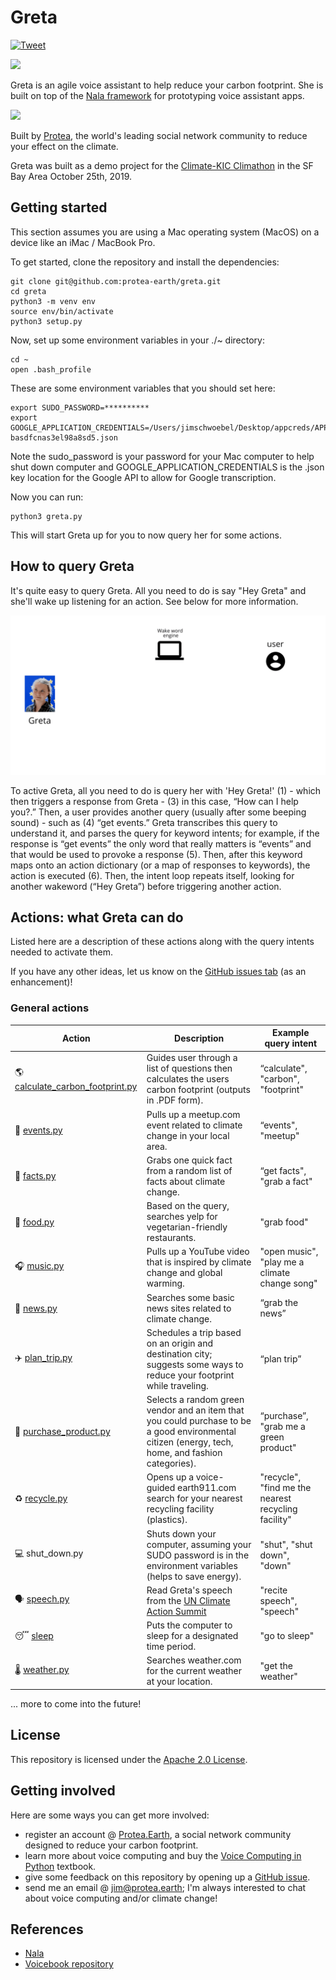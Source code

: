 # Greta
[![Tweet](https://img.shields.io/twitter/url/http/shields.io.svg?style=social)](https://twitter.com/intent/tweet?text=Are%20you%20a%20climate%20enthusiast%20looking%20to%20learn%20how%20to%20be%20a%20better%20climate%20citizen?%20Check%20out%20Greta,%20a%20climate-based%20voice%20assistant%20@%20https://github.com/jim-schwoebel/greta.&hashtags=protea,greta,voice,assistant)

![](https://github.com/protea-earth/carbon_footprint/blob/master/assets/logo.png)

Greta is an agile voice assistant to help reduce your carbon footprint. She is built on top of the [Nala framework](https://github.com/jim-schwoebel/nala) for prototyping voice assistant apps. 

![](https://media.giphy.com/media/ZbH9DaFU2dZ4F6M4OI/giphy.gif)

Built by [Protea](http://protea.earth), the world's leading social network community to reduce your effect on the climate.

Greta was built as a demo project for the [Climate-KIC Climathon](https://climathon.climate-kic.org/en/san-francisco-the-event-page-2019) in the SF Bay Area October 25th, 2019. 

## Getting started

This section assumes you are using a Mac operating system (MacOS) on a device like an iMac / MacBook Pro.

To get started, clone the repository and install the dependencies:

```
git clone git@github.com:protea-earth/greta.git
cd greta 
python3 -m venv env
source env/bin/activate
python3 setup.py 
```

Now, set up some environment variables in your ./~ directory:

```
cd ~
open .bash_profile
```

These are some environment variables that you should set here: 

```
export SUDO_PASSWORD=**********
export GOOGLE_APPLICATION_CREDENTIALS=/Users/jimschwoebel/Desktop/appcreds/APPNAME-basdfcnas3el98a8sd5.json
```

Note the sudo_password is your password for your Mac computer to help shut down computer and GOOGLE_APPLICATION_CREDENTIALS is the .json key location for the Google API to allow for Google transcription.

Now you can run:

```
python3 greta.py
```

This will start Greta up for you to now query her for some actions.

## How to query Greta

It's quite easy to query Greta. All you need to do is say "Hey Greta" and she'll wake up listening for an action. See below for more information.

![](https://github.com/protea-earth/greta/blob/master/data/other/Gif-2019-56-06-18-56-43.gif)

To active Greta, all you need to do is query her with 'Hey Greta!' (1) - which then triggers a response from Greta - (3) in this case, “How can I help you?.” Then, a user provides another query (usually after some beeping sound) - such as (4) “get events.” Greta transcribes this query to understand it, and parses the query for keyword intents; for example, if the response is “get events” the only word that really matters is “events” and that would be used to provoke a response (5). Then, after this keyword maps onto an action dictionary (or a map of responses to keywords), the action is executed (6). Then, the intent loop repeats itself, looking for another wakeword (“Hey Greta”) before triggering another action.

## Actions: what Greta can do

Listed here are a description of these actions along with the query intents needed to activate them. 

If you have any other ideas, let us know on the [GitHub issues tab](https://github.com/protea-earth/greta/issues) (as an enhancement)! 

### General actions 

| Action  | Description | Example query intent | 
| ------------- | ------------- | ------------- |
|🌎 [calculate_carbon_footprint.py](https://drive.google.com/open?id=1Z6jaDPz6kwGahaa1bwQJBvZzTil6FDII) | Guides user through a list of questions then calculates the users carbon footprint (outputs in .PDF form). | “calculate", "carbon", "footprint" | 
|📅 [events.py](https://drive.google.com/open?id=1ZthFKlQcaGFoyke2rEPN1vekhNfzut0O) | Pulls up a meetup.com event related to climate change in your local area. | “events", "meetup" | 
|📠 [facts.py](https://drive.google.com/open?id=1YMfVj7nLY_JH7QZ51dM_-XaTBOR7loKH) | Grabs one quick fact from a random list of facts about climate change. | “get facts", "grab a fact" | 
|🥗 [food.py](https://drive.google.com/open?id=18hTs4qL2aiq_D4eHKH9FnU0tZGc8aoEI) | Based on the query, searches yelp for vegetarian-friendly restaurants. |"grab food"| 
|🎧 [music.py](https://drive.google.com/open?id=1Lr_7z-zwsnkvREWXTP3DFDR0XhnTELa7) | Pulls up a YouTube video that is inspired by climate change and global warming. | "open music", "play me a climate change song"| 
|📰 [news.py](https://drive.google.com/open?id=12yKti9dgIvoC3AHg5F_E4zbdxDItce3A) | Searches some basic news sites related to climate change. | “grab the news” | 
|✈️ [plan_trip.py](https://drive.google.com/open?id=1R3oG14oFAEebtCIt6pF-8UrwrrH0SQx3) | Schedules a trip based on an origin and destination city; suggests some ways to reduce your footprint while traveling. | “plan trip” | 
|💸 [purchase_product.py](https://drive.google.com/open?id=1CqfUE9s9FQB6laZUQlUK4bRavuUpWQ8a) | Selects a random green vendor and an item that you could purchase to be a good environmental citizen (energy, tech, home, and fashion categories). | “purchase”, "grab me a green product" |
|♻️ [recycle.py](https://drive.google.com/open?id=1O8dFCX9W_wgtcG89Bu9Nzlr0hyHbyhOh) | Opens up a voice-guided earth911.com  search for your nearest recycling facility (plastics). | "recycle", "find me the nearest recycling facility" | 
|💻 shut_down.py | Shuts down your computer, assuming your SUDO password is in the environment variables (helps to save energy). | "shut", "shut down", "down" | 
|🗣️ [speech.py](https://drive.google.com/open?id=13o7P_EdK6LkoSHH1FQPERhtapdaLVMGX) | Read Greta's speech from the [UN Climate Action Summit](https://www.npr.org/2019/09/23/763452863/transcript-greta-thunbergs-speech-at-the-u-n-climate-action-summit) | "recite speech", "speech" | 
|😴 [sleep](https://drive.google.com/open?id=1ylteEGYVDaxUR9GpyjpaGoURHyIWbFHj) |  Puts the computer to sleep for a designated time period. | "go to sleep"|
|🌡️ [weather.py](https://drive.google.com/open?id=1xq0yqbDSVzD7bF1Y5kar4lufCtxfwCVo) | Searches weather.com for the current weather at your location. | "get the weather"|

... more to come into the future! 

## License
This repository is licensed under the [Apache 2.0 License](https://www.apache.org/licenses/LICENSE-2.0). 

## Getting involved
Here are some ways you can get more involved:

* register an account @ [Protea.Earth](http://protea.earth), a social network community designed to reduce your carbon footprint.
* learn more about voice computing and buy the [Voice Computing in Python](https://github.com/jim-schwoebel/voicebook) textbook.
* give some feedback on this repository by opening up a [GitHub issue](https://github.com/protea-earth/greta/issues).
* send me an email @ jim@protea.earth; I'm always interested to chat about voice computing and/or climate change!

## References

* [Nala](https://github.com/jim-schwoebel/nala)
* [Voicebook repository](https://github.com/jim-schwoebel/voicebook)
